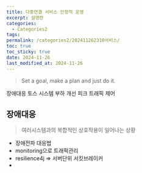 ```yaml
---
title: 다중연결 서비스 안정적 운영
excerpt: 설명란
categories:
  - Categories2
tags: 
permalink: /categories2/202411262310서비스/
toc: true
toc_sticky: true
date: 2024-11-26
last_modified_at: 2024-11-26
---
```

> Set a goal, make a plan and just do it.

장애대응
토스 시스템 부하 개선
피크 트래픽 제어

## 장애대응
> 여러시스템과의 복합적인 상호작용이 일어나는 상황
- 장애전파 대응법
- monitoring으로 트래픽관리
- resilience4j => 서버단위 서킷브레이커
- 
